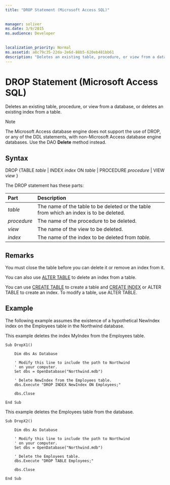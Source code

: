 ```yaml
---
title: "DROP Statement (Microsoft Access SQL)"
  
  
manager: soliver
ms.date: 3/9/2015
ms.audience: Developer
 
  
localization_priority: Normal
ms.assetid: a8c79c35-22da-2e6d-88b5-620eb481bb61
description: "Deletes an existing table, procedure, or view from a database, or deletes an existing index from a table."
---
```


# DROP Statement (Microsoft Access SQL)

Deletes an existing table, procedure, or view from a database, or deletes an existing index from a table.
  
> [!NOTE]
> The Microsoft Access database engine does not support the use of DROP, or any of the DDL statements, with non-Microsoft Access database engine databases. Use the DAO **Delete** method instead. 
  
## Syntax

DROP {TABLE  *table*  | INDEX  *index*  ON  *table*  | PROCEDURE  *procedure*  | VIEW  *view*  } 
  
The DROP statement has these parts:
  
|**Part**|**Description**|
|:-----|:-----|
| *table*  <br/> |The name of the table to be deleted or the table from which an index is to be deleted.  <br/> |
| *procedure*  <br/> |The name of the procedure to be deleted.  <br/> |
| *view*  <br/> |The name of the view to be deleted.  <br/> |
| *index*  <br/> |The name of the index to be deleted from  *table.*  <br/> |
   
## Remarks

You must close the table before you can delete it or remove an index from it.
  
You can also use [ALTER TABLE](alter-table-statement-microsoft-access-sql.md) to delete an index from a table. 
  
You can use [CREATE TABLE](create-table-statement-microsoft-access-sql.md) to create a table and [CREATE INDEX](create-index-statement-microsoft-access-sql.md) or ALTER TABLE to create an index. To modify a table, use ALTER TABLE. 
  
## Example

The following example assumes the existence of a hypothetical NewIndex index on the Employees table in the Northwind database.
  
This example deletes the index MyIndex from the Employees table.
  
```
Sub DropX1() 
 
    Dim dbs As Database 
 
    ' Modify this line to include the path to Northwind 
    ' on your computer. 
    Set dbs = OpenDatabase("Northwind.mdb") 
 
    ' Delete NewIndex from the Employees table. 
    dbs.Execute "DROP INDEX NewIndex ON Employees;" 
 
    dbs.Close 
 
End Sub
```

This example deletes the Employees table from the database.
  
```
Sub DropX2() 
 
    Dim dbs As Database 
 
    ' Modify this line to include the path to Northwind 
    ' on your computer. 
    Set dbs = OpenDatabase("Northwind.mdb") 
 
    ' Delete the Employees table. 
    dbs.Execute "DROP TABLE Employees;" 
 
    dbs.Close 
 
End Sub
```


